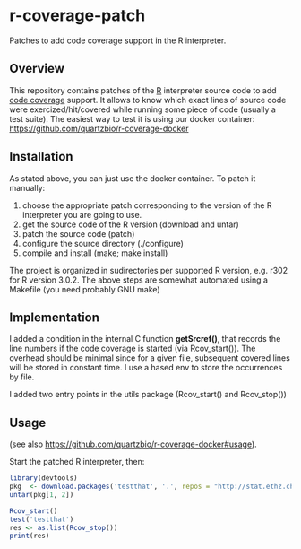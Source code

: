 r-coverage-patch
================

Patches to add code coverage support in the R interpreter.

## Overview
This repository contains patches of the [R](http://www.r-project.org/) interpreter source code to add [code coverage](http://en.wikipedia.org/wiki/Code_coverage) support. 
It allows to know which exact lines of source code were exercized/hit/covered while running some piece of code (usually a test suite).
The easiest way to test it is using our docker container: https://github.com/quartzbio/r-coverage-docker

## Installation
As stated above, you can just use the docker container.
To patch it manually:
 1. choose the appropriate patch corresponding to the version of the R interpreter you are going to use.
 1. get the source code of the R version (download and untar)
 2. patch the source code (patch)
 3. configure the source directory (./configure)
 4. compile and install (make; make install)

The project is organized in sudirectories per supported R version, e.g. r302 for R version 3.0.2.
The above steps are somewhat automated using a Makefile (you need probably GNU make)


## Implementation
I added a condition in the internal C function **getSrcref()**, that records the line numbers if the code
coverage is started (via Rcov_start()).
The overhead should be minimal since for a given file, subsequent covered lines will be stored
in constant time. 
I use a hased env to store the occurrences by file.

I added two entry points in the utils package (Rcov_start() and Rcov_stop())

## Usage 
(see also https://github.com/quartzbio/r-coverage-docker#usage).

Start the patched R interpreter, then:
```r
library(devtools)
pkg  <- download.packages('testthat', '.', repos = "http://stat.ethz.ch/CRAN")
untar(pkg[1, 2])

Rcov_start()
test('testthat')
res <- as.list(Rcov_stop())
print(res)
```
